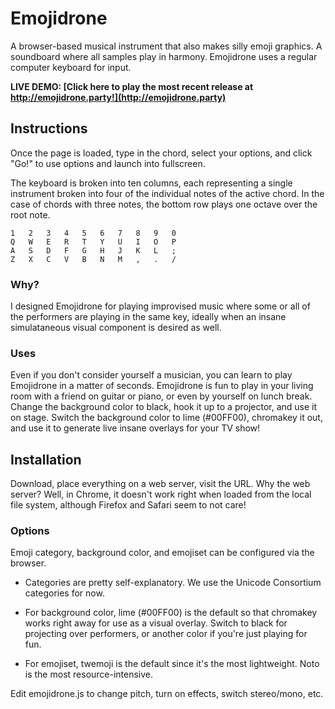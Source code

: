 # Emojidrone

A browser-based musical instrument that also makes silly emoji graphics. A soundboard where all samples play in harmony. Emojidrone uses a regular computer keyboard for input. 

**LIVE DEMO: [Click here to play the most recent release at http://emojidrone.party!](http://emojidrone.party)**

## Instructions

Once the page is loaded, type in the chord, select your options, and click "Go!" to use options and launch into fullscreen. 

The keyboard is broken into ten columns, each representing a single instrument broken into four of the individual notes of the active chord. In the case of chords with three notes, the bottom row plays one octave over the root note.

```
1   2   3   4   5   6   7   8   9   0
Q   W   E   R   T   Y   U   I   O   P
A   S   D   F   G   H   J   K   L   ;
Z   X   C   V   B   N   M   ,   .   /
```

### Why?
I designed Emojidrone for playing improvised music where some or all of the performers are playing in the same key, ideally when an insane simulataneous visual component is desired as well. 

### Uses
Even if you don't consider yourself a musician, you can learn to play Emojidrone in a matter of seconds. Emojidrone is fun to play in your living room with a friend on guitar or piano, or even by yourself on lunch break. Change the background color to black, hook it up to a projector, and use it on stage. Switch the background color to lime (#00FF00), chromakey it out, and use it to generate live insane overlays for your TV show!


## Installation 
Download, place everything on a web server, visit the URL. Why the web server? Well, in Chrome, it doesn't work right when loaded from the local file system, although Firefox and Safari seem to not care!


### Options
Emoji category, background color, and emojiset can be configured via the browser. 

* Categories are pretty self-explanatory. We use the Unicode Consortium categories for now.

* For background color, lime (#00FF00) is the default so that chromakey works right away for use as a visual overlay. Switch to black for projecting over performers, or another color if you're just playing for fun.

* For emojiset, twemoji is the default since it's the most lightweight. Noto is the most resource-intensive.

Edit emojidrone.js to change pitch, turn on effects, switch stereo/mono, etc. 